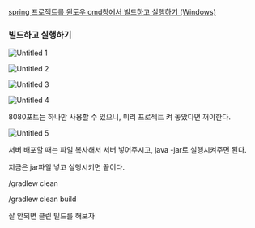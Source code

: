 [spring 프로젝트를 윈도우 cmd창에서 빌드하고 실행하기 (Windows)](https://ottl-seo.tistory.com/21)

### 빌드하고 실행하기
![Untitled 1](https://user-images.githubusercontent.com/62877858/206881226-50f4e864-7870-4f62-ad55-6d40c1c34b22.png)

![Untitled 2](https://user-images.githubusercontent.com/62877858/206881231-d348bf04-432d-480e-bb75-4ae9ad74749f.png)

![Untitled 3](https://user-images.githubusercontent.com/62877858/206881233-91f0c6b8-e5aa-4966-b6fd-a0329a1a1114.png)

![Untitled 4](https://user-images.githubusercontent.com/62877858/206881285-db8d96e8-a644-4661-8b0c-2b9eb2051be5.png)

8080포트는 하나만 사용할 수 있으니, 미리 프로젝트 켜 놓았다면 꺼야한다.

![Untitled 5](https://user-images.githubusercontent.com/62877858/206881290-a2a05124-17b6-43fc-91f7-79cad43cd970.png)

서버 배포할 때는 파일 복사해서 서버 넣어주시고, java -jar로 실행시켜주면 된다.

지금은 jar파일 넣고 실행시키면 끝이다.

/gradlew clean

/gradlew clean build

잘 안되면 클린 빌드를 해보자
